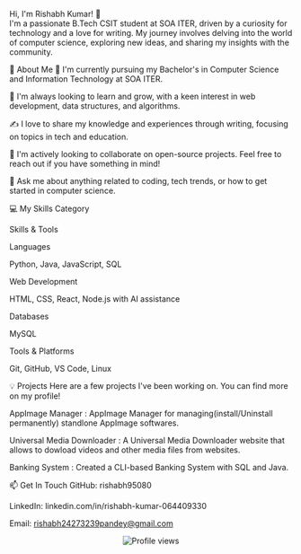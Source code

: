 Hi, I'm Rishabh Kumar! 👋
<br>
I'm a passionate B.Tech CSIT student at SOA ITER, driven by a curiosity for technology and a love for writing. My journey involves delving into the world of computer science, exploring new ideas, and sharing my insights with the community.

🚀 About Me
🔭 I'm currently pursuing my Bachelor's in Computer Science and Information Technology at SOA ITER.

🌱 I'm always looking to learn and grow, with a keen interest in web development, data structures, and algorithms.

✍️ I love to share my knowledge and experiences through writing, focusing on topics in tech and education.

👯 I'm actively looking to collaborate on open-source projects. Feel free to reach out if you have something in mind!

💬 Ask me about anything related to coding, tech trends, or how to get started in computer science.

💻 My Skills
Category

Skills & Tools

Languages

 Python, Java, JavaScript, SQL

Web Development

HTML, CSS, React, Node.js with AI assistance

Databases

MySQL

Tools & Platforms

Git, GitHub, VS Code, Linux

💡 Projects
Here are a few projects I've been working on. You can find more on my profile!

AppImage Manager : AppImage Manager for managing(install/Uninstall  permanently) standlone AppImage softwares.

Universal Media Downloader : A Universal Media Downloader website that allows to dowload videos and other media files from websites.

Banking System : Created a CLI-based Banking System with SQL and Java.

📫 Get In Touch
GitHub: rishabh95080

LinkedIn: linkedin.com/in/rishabh-kumar-064409330

Email: rishabh24273239pandey@gmail.com

<p align="center">
<img src="https://www.google.com/search?q=https://komarev.com/ghpvc/%3Fusername%3Drishabh95080%26color%3Dblueviolet" alt="Profile views" />
</p>

